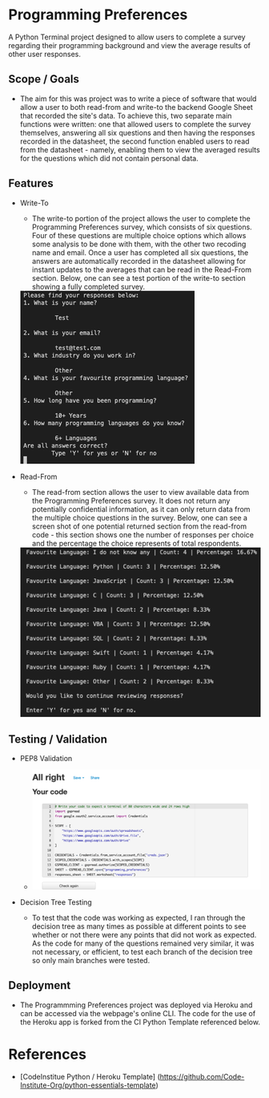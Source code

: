 # Programming Preferences
A Python Terminal project designed to allow users to complete a survey regarding their programming background and view the average results of other user responses. 

## Scope / Goals

* The aim for this was project was to write a piece of software that would allow a user to both read-from and write-to the backend Google Sheet that recorded the site's data. To achieve this, two separate main functions were written: one that allowed users to complete the survey themselves, answering all six questions and then having the responses recorded in the datasheet, the second function enabled users to read from the datasheet - namely, enabling them to view the averaged results for the questions which did not contain personal data. 

## Features

* Write-To
    * The write-to portion of the project allows the user to complete the Programming Preferences survey, which consists of six questions. Four of these questions are multiple choice options which allows some analysis to be done with them, with the other two recoding name and email. Once a user has completed all six questions, the answers are automatically recorded in the datasheet allowing for instant updates to the averages that can be read in the Read-From section. Below, one can see a test portion of the write-to section showing a fully completed survey. 
    <img src="assets/write-to.png" alt="Image of completed survey.">

* Read-From
    * The read-from section allows the user to view available data from the Programming Preferences survey. It does not return any potentially confidential information, as it can only return data from the multiple choice questions in the survey. Below, one can see a screen shot of one potential returned section from the read-from code - this section shows one the number of responses per choice and the percentage the choice represents of total respondents.
    <img src="assets/read-from.png" alt="Image of favourite coding language responses from user survery answers.">


## Testing / Validation 

* PEP8 Validation
    * <img src="assets/pep8-validation.png" alt="Image of PEP8 validator stating no errors found.">

* Decision Tree Testing
    * To test that the code was working as expected, I ran through the decision tree as many times as possible at different points to see whether or not there were any points that did not work as expected. As the code for many of the questions remained very similar, it was not necessary, or efficient, to test each branch of the decision tree so only main branches were tested.

## Deployment

* The Programmming Preferences project was deployed via Heroku and can be accessed via the webpage's online CLI. The code for the use of the Heroku app is forked from the CI Python Template referenced below.

# References

* [CodeInstitue Python / Heroku Template] (https://github.com/Code-Institute-Org/python-essentials-template)
